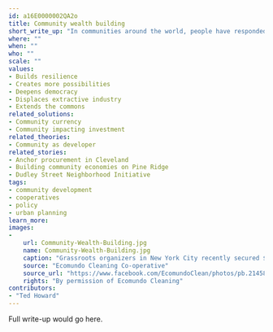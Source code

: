 ```yaml
---
id: a16E0000002QA2o
title: Community wealth building
short_write_up: "In communities around the world, people have responded to economic pain, growing wealth inequality and neighborhood disinvestment by experimenting with new economic institutions and approaches, including cooperatives, worker-owned firms, non-profit neighborhood corporations, social enterprises, community-based financial institutions, land trusts, and municipal ownership.   This is community wealth building , a fast-growing economic development model and movement that strengthens our communities through democratic ownership and control of business and jobs. Community wealth building builds on local talents, capacities, facilities, capital and financial flows to develop locally owned — and often community-owned — businesses that are anchored in place and can sustain the local economy for the long haul."
where: ""
when: ""
who: ""
scale: ""
values:
- Builds resilience
- Creates more possibilities
- Deepens democracy
- Displaces extractive industry
- Extends the commons
related_solutions:
- Community currency
- Community impacting investment
related_theories:
- Community as developer
related_stories:
- Anchor procurement in Cleveland
- Building community economies on Pine Ridge
- Dudley Street Neighborhood Initiative
tags:
- community development
- cooperatives
- policy
- urban planning
learn_more:
images:
-
    url: Community-Wealth-Building.jpg
    name: Community-Wealth-Building.jpg
    caption: "Grassroots organizers in New York City recently secured $1.2 million in funding from the city council for a key component of community wealth building: the development of worker cooperatives."
    source: "Ecomundo Cleaning Co-operative"
    source_url: "https://www.facebook.com/EcomundoClean/photos/pb.214582215279233.-2207520000.1409980196./642307309173386/?type=3&theater"
    rights: "By permission of Ecomundo Cleaning"
contributors:
- "Ted Howard"
---
```

Full write-up would go here.
